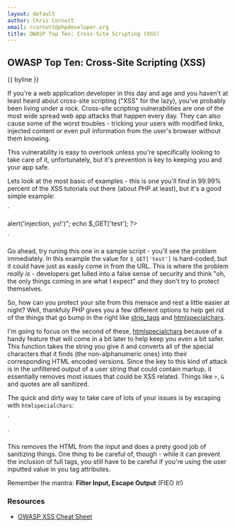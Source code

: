 ```yaml
---
layout: default
author: Chris Cornutt
email: ccornutt@phpdeveloper.org
title: OWASP Top Ten: Cross-Site Scripting (XSS)
---
```


OWASP Top Ten: Cross-Site Scripting (XSS)
--------------

{{ byline }}

If you're a web application developer in this day and age and you haven't at least heard
about cross-site scripting ("XSS" for the lazy), you've probably been living under a rock.
Cross-site scripting vulnerabilities are one of the most wide spread web app attacks
that happen every day. They can also cause some of the worst troubles - tricking your
users with modified links, injected content or even pull information from the user's 
browser without them knowing.

This vulnerability is easy to overlook unless you're specifically looking to take care
of it, unfortunately, but it's prevention is key to keeping you and your app safe.

Lets look at the most basic of examples - this is one you'll find in 99.99% percent of 
the XSS tutorials out there (about PHP at least), but it's a good simple example:

`
<?php
$_GET['test'] = "<script>alert('injection, yo!')</script>";
echo $_GET['test'];
?>
`

Go ahead, try runing this one in a sample script - you'll see the problem immediately. 
In this example the value for `$_GET['test']` is hard-coded, but it could have just as
easily come in from the URL. This is where the problem *really is* - developers get lulled 
into a false sense of security and think "oh, the only things coming in are what I expect"
and they don't try to protect themselves.

So, how can you protect your site from this menace and rest a little easier at night? Well,
thankfuly PHP gives you a few different options to help get rid of the things that go
bump in the right like [strip_tags](http://php.net/strip_tags) and 
[htmlspecialchars](http://php.net/htmlspecialchars).

I'm going to focus on the second of these, [htmlspecialchars](http://php.net/htmlspecialchars)
because of a handy feature that will come in a bit later to help keep you even a bit safer.
This function takes the string you give it and converts all of the special characters that it finds
(the non-alphanumeric ones) into their corresponding HTML encoded versions. Since the key
to this kind of attack is in the unfiltered output of a user string that could contain markup,
it essentially removes most issues that could be XSS related. Things like `>`, `&` and quotes are
all sanitized.

The quick and dirty way to take care of lots of your issues is by escaping with `htmlspecialchars`:

`
<?php
echo htmlspecialchars($_GET['test']);
?>
`

This removes the HTML from the input and does a prety good job of sanitizing things. One thing
to be careful of, though - while it can prevent the inclusion of full tags, you still have to be 
careful if you're using the user inputted value in you tag attributes.

Remember the mantra: **Filter Input, Escape Output** (FIEO it!)

### Resources

* [OWASP XSS Cheat Sheet](https://www.owasp.org/index.php/XSS_(Cross_Site_Scripting)_Prevention_Cheat_Sheet)